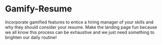 # Gamify-Resume
Incorporate gamified features to entice a hiring manager of your skills and why they should consider your resume. Make the landing page fun because we all know this process can be exhaustive and we just need something to brighten our daily routine!

